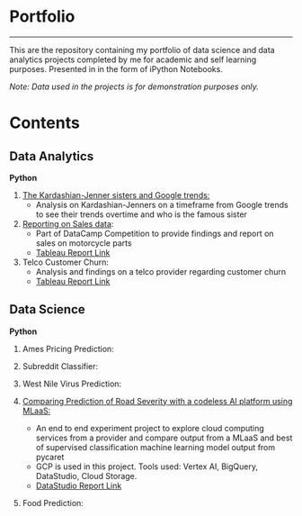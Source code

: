 # Portfolio
---

This are the repository containing my portfolio of data science and data analytics projects completed by me for academic and self learning purposes.
Presented in in the form of iPython Notebooks.

*Note: Data used in the projects is for demonstration purposes only.*

# Contents

## Data Analytics
**Python**
1. [The Kardashian-Jenner sisters and Google trends:](https://github.com/rahyu92/data-science-project/blob/main/Kardashian_Sisters_Google_Trends/The%20Kardasian-Jenner%20sisters%20and%20Google%20Trends.ipynb)
    - Analysis on Kardashian-Jenners on a timeframe from Google trends to see their trends overtime and who is the famous sister
3. [Reporting on Sales data](https://github.com/rahyu92/data-science-project/blob/main/Reporting%20Sales%20Data/Reporting%20data%20sales%20on%20Motorcycle%20Part.ipynb):
    - Part of DataCamp Competition to provide findings and report on sales on motorcycle parts 
    - [Tableau Report Link](https://public.tableau.com/views/ReportingSalesDataonMotorcycleParts/Dashboard2?:language=en-US&:display_count=n&:origin=viz_share_link)
4. Telco Customer Churn: 
    - Analysis and findings on a telco provider regarding customer churn
    - [Tableau Report Link](https://public.tableau.com/views/TelcoChurnReport/Dashboard1?:language=en-US&:display_count=n&:origin=viz_share_link)
## Data Science

**Python**

1. Ames Pricing Prediction: 
2. Subreddit Classifier:
3. West Nile Virus Prediction:
4. [Comparing Prediction of Road Severity with a codeless AI platform using MLaaS:](https://github.com/rahyu92/data-science-project/tree/main/capstone)
     - An end to end experiment project to explore cloud computing services from a provider and compare output from a MLaaS and best of supervised classification machine learning model output from pycaret 
     - GCP is used in this project.  Tools used: Vertex AI, BigQuery, DataStudio, Cloud Storage.
     - [DataStudio Report Link](https://datastudio.google.com/reporting/7ad8ff1d-6f16-401f-ad59-c178c760a0d0)

5.  Food Prediction:


